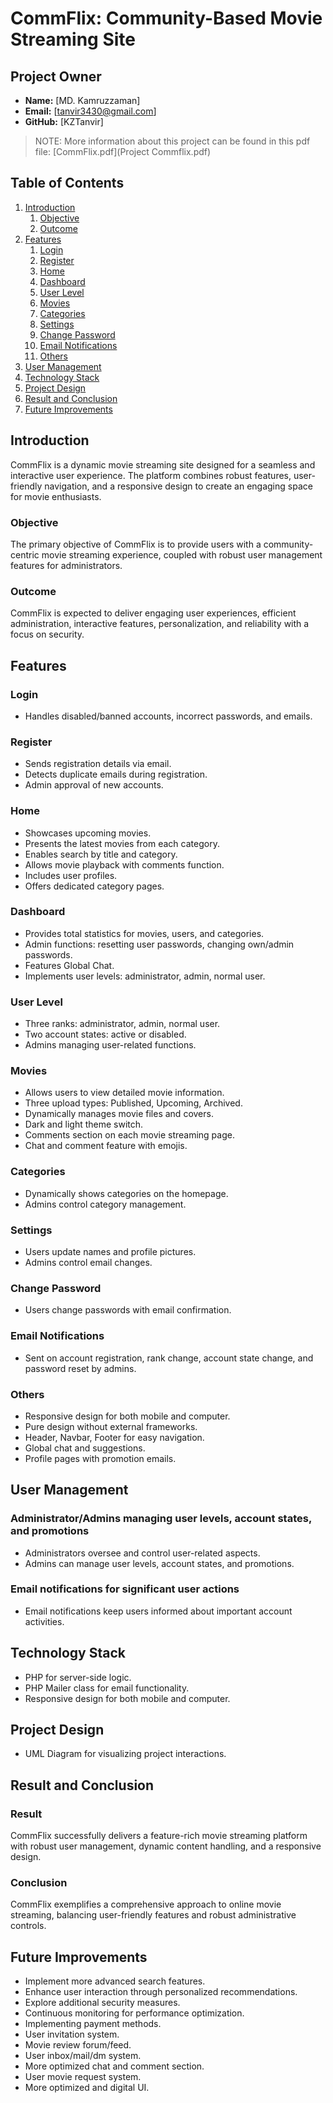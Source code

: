 # CommFlix: Community-Based Movie Streaming Site

## Project Owner
- **Name:** [MD. Kamruzzaman]
- **Email:** [tanvir3430@gmail.com]
- **GitHub:** [KZTanvir]
>NOTE: More information about this project can be found in this pdf file: [CommFlix.pdf](Project Commflix.pdf)
## Table of Contents
1. [Introduction](#introduction)
    1. [Objective](#objective)
    2. [Outcome](#outcome)
2. [Features](#features)
    1. [Login](#login)
    2. [Register](#register)
    3. [Home](#home)
    4. [Dashboard](#dashboard)
    5. [User Level](#user-level)
    6. [Movies](#movies)
    7. [Categories](#categories)
    8. [Settings](#settings)
    9. [Change Password](#change-password)
    10. [Email Notifications](#email-notifications)
    11. [Others](#others)
3. [User Management](#user-management)
4. [Technology Stack](#technology-stack)
5. [Project Design](#project-design)
6. [Result and Conclusion](#result-and-conclusion)
7. [Future Improvements](#future-improvements)

## Introduction

CommFlix is a dynamic movie streaming site designed for a seamless and interactive user experience. The platform combines robust features, user-friendly navigation, and a responsive design to create an engaging space for movie enthusiasts.

### Objective

The primary objective of CommFlix is to provide users with a community-centric movie streaming experience, coupled with robust user management features for administrators.

### Outcome

CommFlix is expected to deliver engaging user experiences, efficient administration, interactive features, personalization, and reliability with a focus on security.

## Features

### Login
- Handles disabled/banned accounts, incorrect passwords, and emails.

### Register
- Sends registration details via email.
- Detects duplicate emails during registration.
- Admin approval of new accounts.

### Home
- Showcases upcoming movies.
- Presents the latest movies from each category.
- Enables search by title and category.
- Allows movie playback with comments function.
- Includes user profiles.
- Offers dedicated category pages.

### Dashboard
- Provides total statistics for movies, users, and categories.
- Admin functions: resetting user passwords, changing own/admin passwords.
- Features Global Chat.
- Implements user levels: administrator, admin, normal user.

### User Level
- Three ranks: administrator, admin, normal user.
- Two account states: active or disabled.
- Admins managing user-related functions.

### Movies
- Allows users to view detailed movie information.
- Three upload types: Published, Upcoming, Archived.
- Dynamically manages movie files and covers.
- Dark and light theme switch.
- Comments section on each movie streaming page.
- Chat and comment feature with emojis.

### Categories
- Dynamically shows categories on the homepage.
- Admins control category management.

### Settings
- Users update names and profile pictures.
- Admins control email changes.

### Change Password
- Users change passwords with email confirmation.

### Email Notifications
- Sent on account registration, rank change, account state change, and password reset by admins.

### Others
- Responsive design for both mobile and computer.
- Pure design without external frameworks.
- Header, Navbar, Footer for easy navigation.
- Global chat and suggestions.
- Profile pages with promotion emails.

## User Management

### Administrator/Admins managing user levels, account states, and promotions
- Administrators oversee and control user-related aspects.
- Admins can manage user levels, account states, and promotions.

### Email notifications for significant user actions
- Email notifications keep users informed about important account activities.

## Technology Stack

- PHP for server-side logic.
- PHP Mailer class for email functionality.
- Responsive design for both mobile and computer.

## Project Design

- UML Diagram for visualizing project interactions.

## Result and Conclusion

### Result
CommFlix successfully delivers a feature-rich movie streaming platform with robust user management, dynamic content handling, and a responsive design.

### Conclusion
CommFlix exemplifies a comprehensive approach to online movie streaming, balancing user-friendly features and robust administrative controls.

## Future Improvements

- Implement more advanced search features.
- Enhance user interaction through personalized recommendations.
- Explore additional security measures.
- Continuous monitoring for performance optimization.
- Implementing payment methods.
- User invitation system.
- Movie review forum/feed.
- User inbox/mail/dm system.
- More optimized chat and comment section.
- User movie request system.
- More optimized and digital UI.
